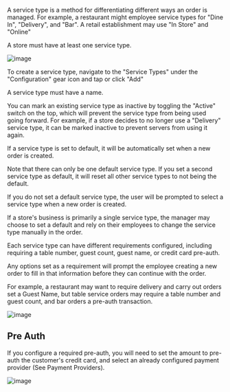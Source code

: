 A service type is a method for differentiating different ways an order is managed. For example, a restaurant might employee service types for "Dine In", "Delivery", and "Bar". A retail establishment may use "In Store" and "Online"
 
A store must have at least one service type.

![image](https://github.com/user-attachments/assets/c62b840b-d25e-4039-8608-df291765da50)

To create a service type, navigate to the "Service Types" under the "Configuration" gear icon and tap or click "Add"
 
A service type must have a name.
 
You can mark an existing service type as inactive by toggling the "Active" switch on the top, which will prevent the service type from being used going forward. For example, if a store decides to no longer use a "Delivery" service type, it can be marked inactive to prevent servers from using it again.
 
If a service type is set to default, it will be automatically set when a new order is created.
 
Note that there can only be one default service type. If you set a second service type as default, it will reset all other service types to not being the default.
 
If you do not set a default service type, the user will be prompted to select a service type when a new order is created.
 
If a store's business is primarily a single service type, the manager may choose to set a default and rely on their employees to change the service type manually in the order.
 
Each service type can have different requirements configured, including requiring a table number, guest count, guest name, or credit card pre-auth.
 
Any options set as a requirement will prompt the employee creating a new order to fill in that information before they can continue with the order.
 
For example, a restaurant may want to require delivery and carry out orders set a Guest Name, but table service orders may require a table number and guest count, and bar orders a pre-auth transaction.

![image](https://github.com/user-attachments/assets/1b10414f-ad3a-490b-96ae-53ee115db9e6)

## Pre Auth
If you configure a required pre-auth, you will need to set the amount to pre-auth the customer's credit card, and select an already configured payment provider (See Payment Providers).

![image](https://github.com/user-attachments/assets/b8d20f92-d62b-495c-974a-5c62a1efafbf)
